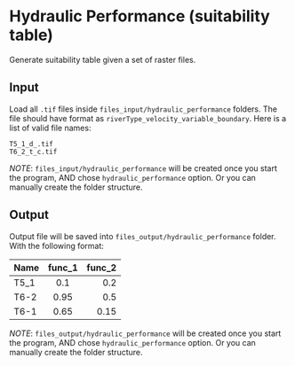 # Hydraulic Performance (suitability table)

Generate suitability table given a set of raster files.

## Input

Load all `.tif` files inside `files_input/hydraulic_performance` folders. The file should have format as `riverType_velocity_variable_boundary`. Here is a list of valid file names:

```
T5_1_d_.tif
T6_2_t_c.tif
```

_NOTE_: `files_input/hydraulic_performance` will be created once you start the program, AND chose `hydraulic_performance` option. Or you can manually create the folder structure.

## Output

Output file will be saved into `files_output/hydraulic_performance` folder. With the following format:

| Name | func_1 | func_2 |
| ---- | :----: | -----: |
| T5_1 |  0.1   |    0.2 |
| T6-2 |  0.95  |    0.5 |
| T6-1 |  0.65  |   0.15 |

_NOTE_: `files_output/hydraulic_performance` will be created once you start the program, AND chose `hydraulic_performance` option. Or you can manually create the folder structure.
